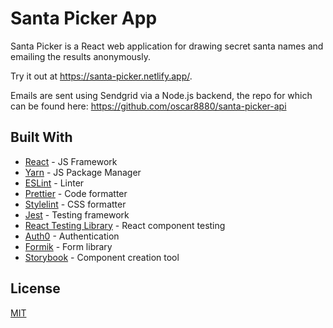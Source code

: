 # Santa Picker App

Santa Picker is a React web application for drawing secret santa names and emailing the results anonymously.

Try it out at https://santa-picker.netlify.app/.

Emails are sent using Sendgrid via a Node.js backend, the repo for which can be found here: https://github.com/oscar8880/santa-picker-api

## Built With

- [React](https://reactjs.org/) - JS Framework
- [Yarn](https://yarnpkg.com/) - JS Package Manager
- [ESLint](https://eslint.org/) - Linter
- [Prettier](https://prettier.io/) - Code formatter
- [Stylelint](https://stylelint.io/) - CSS formatter
- [Jest](https://jestjs.io/) - Testing framework
- [React Testing Library](https://testing-library.com/) - React component testing
- [Auth0](https://auth0.com/) - Authentication
- [Formik](https://formik.org/) - Form library
- [Storybook](https://storybook.js.org/) - Component creation tool

## License

[MIT](https://choosealicense.com/licenses/mit/)
